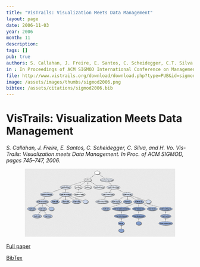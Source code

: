 ```yaml
---
title: "VisTrails: Visualization Meets Data Management"
layout: page
date: 2006-11-03
year: 2006
month: 11
description:
tags: []
pub: true
authors: S. Callahan, J. Freire, E. Santos, C. Scheidegger, C.T. Silva and H.T. Vo
in : In Proceedings of ACM SIGMOD International Conference on Management of Data
file: http://www.vistrails.org/download/download.php?type=PUB&id=sigmod2006.pdf
image: /assets/images/thumbs/sigmod2006.png
bibtex: /assets/citations/sigmod2006.bib
---
```


# VisTrails: Visualization Meets Data Management

*S. Callahan, J. Freire, E. Santos, C. Scheidegger, C. Silva, and H. Vo. Vis- Trails: Visualization meets Data Management. In Proc. of ACM SIGMOD, pages 745–747, 2006.*

<center><img src="/assets/images/thumbs/sigmod2006.png" style="width: 80%;" /></center>

[Full paper](http://www.vistrails.org/download/download.php?type=PUB&id=sigmod2006.pdf)

[BibTex](/assets/media/citations/sigmod2006.bib)

